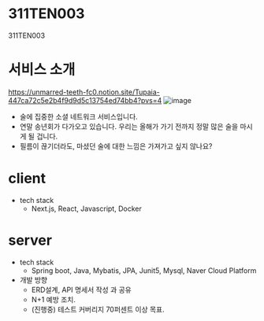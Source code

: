 # 311TEN003
311TEN003

# 서비스 소개
https://unmarred-teeth-fc0.notion.site/Tupaia-447ca72c5e2b4f9d9d5c13754ed74bb4?pvs=4
![image](https://github.com/potenday-project/311TEN003/assets/43495319/2052e76e-4013-4a9a-aa26-626caca16bc4)
- 술에 집중한 소셜 네트워크 서비스입니다.
- 연말 송년회가 다가오고 있습니다. 우리는 올해가 가기 전까지 정말 많은 술을 마시게 될 겁니다.
- 필름이 끊기더라도, 마셨던 술에 대한 느낌은 가져가고 싶지 않나요?

# client
- tech stack
  - Next.js, React, Javascript, Docker
# server
- tech stack
  - Spring boot, Java, Mybatis, JPA, Junit5, Mysql, Naver Cloud Platform
- 개발 방향
  - ERD설계, API 명세서 작성 과 공유
  - N+1 예방 조치.
  - (진행중) 테스트 커버리지 70퍼센트 이상 목표.
